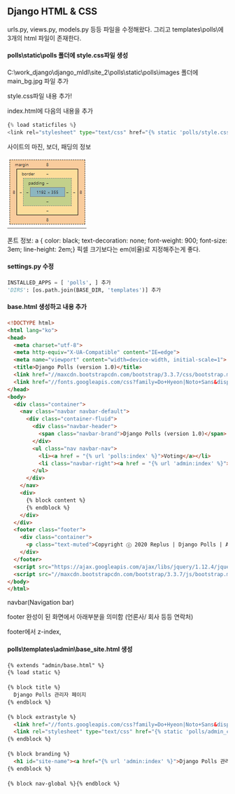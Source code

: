 ## Django HTML & CSS

urls.py, views.py, models.py 등등 파일을 수정해왔다. 그리고 templates\polls\에 3개의 html 파일이 존재한다.



#### polls\static\polls 폴더에 style.css파일 생성

C:\work_django\django_mldl\site_2\polls\static\polls\images 폴더에 main_bg.jpg 파일 추가

style.css파일 내용 추가!

index.html에 다음의 내용을 추가

```python
{% load staticfiles %}
<link rel="stylesheet" type="text/css" href="{% static 'polls/style.css' %}" />
```

사이트의 마진, 보더, 패딩의 정보

![](./img/img8.png)



폰트 정보: 
a {  color: black;    text-decoration: none;    font-weight: 900;    font-size: 3em;    line-height: 2em;}
픽셀 크기보다는 em(비율)로 지정해주는게 좋다.



#### settings.py 수정

```python
INSTALLED_APPS = [ 'polls', ] 추가
'DIRS': [os.path.join(BASE_DIR, 'templates')] 추가
```



#### base.html 생성하고 내용 추가

```html
<!DOCTYPE html>
<html lang="ko">
<head>
  <meta charset="utf-8">
  <meta http-equiv="X-UA-Compatible" content="IE=edge">
  <meta name="viewport" content="width=device-width, initial-scale=1">
  <title>Django Polls (version 1.0)</title>
  <link href="//maxcdn.bootstrapcdn.com/bootstrap/3.3.7/css/bootstrap.min.css" rel="stylesheet">
  <link href="//fonts.googleapis.com/css?family=Do+Hyeon|Noto+Sans&display=swap" rel="stylesheet">
</head>
<body>
  <div class="container">
    <nav class="navbar navbar-default">
      <div class="container-fluid">
        <div class="navbar-header">
          <span class="navbar-brand">Django Polls (version 1.0)</span>
        </div>
        <ul class="nav navbar-nav">
          <li><a href = "{% url 'polls:index' %}">Voting</a></li>
          <li class="navbar-right"><a href = "{% url 'admin:index' %}">Administrator</a></li>
        </ul>
      </div>
    </nav>
    <div>
      {% block content %}
      {% endblock %}
    </div>
  </div>
  <footer class="footer">
    <div class="container">
      <p class="text-muted">Copyright ⓒ 2020 Replus | Django Polls | All Rights Reserved</p>
    </div>
  </footer>
  <script src="https://ajax.googleapis.com/ajax/libs/jquery/1.12.4/jquery.min.js"></script>
  <script src="//maxcdn.bootstrapcdn.com/bootstrap/3.3.7/js/bootstrap.min.js"></script>
</body>
</html>
```



navbar(Navigation bar)

footer 완성이 된 화면에서 아래부분을 의미함 (언론사/ 회사 등등 연락처)

footer에서 z-index, 



#### polls\templates\admin\base_site.html 생성

```html
{% extends "admin/base.html" %}
{% load static %}

{% block title %}
  Django Polls 관리자 페이지
{% endblock %}

{% block extrastyle %}
  <link href="//fonts.googleapis.com/css?family=Do+Hyeon|Noto+Sans&display=swap" rel="stylesheet">
  <link rel="stylesheet" type="text/css" href="{% static 'polls/admin_custom.css' %}" />
{% endblock %}

{% block branding %}
  <h1 id="site-name"><a href="{% url 'admin:index' %}">Django Polls 관리자 페이지 (ver 1.0)</a></h1>
{% endblock %}

{% block nav-global %}{% endblock %}
```